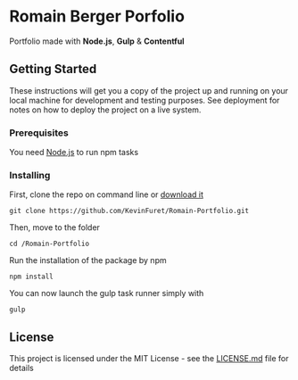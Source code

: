 # Romain Berger Porfolio

Portfolio made with **Node.js**, **Gulp** & **Contentful**

## Getting Started
These instructions will get you a copy of the project up and running on your local machine for development and testing purposes. See deployment for notes on how to deploy the project on a live system.

### Prerequisites

You need [Node.js](https://nodejs.org/en/) to run npm tasks

### Installing

First, clone the repo on command line or [download it](x-github-client://openRepo/https://github.com/KevinFuret/Romain-Portfolio)
```
git clone https://github.com/KevinFuret/Romain-Portfolio.git
```

Then, move to the folder
```
cd /Romain-Portfolio
```

Run the installation of the package by npm
```
npm install
```

You can now launch the gulp task runner simply with
```
gulp
```
## License

This project is licensed under the MIT License - see the  [LICENSE.md](https://gist.github.com/PurpleBooth/LICENSE.md)  file for details
